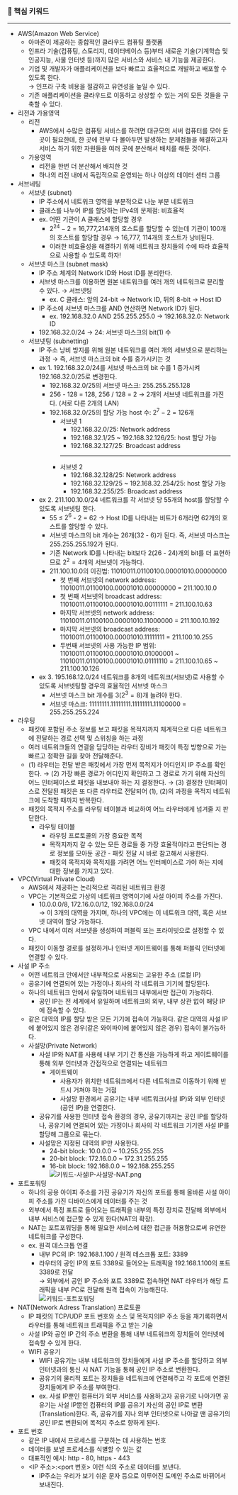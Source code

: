 ### 🎯 핵심 키워드
---
- AWS(Amazon Web Service)
    - 아마존이 제공하는 종합적인 클라우드 컴퓨팅 플랫폼
    - 인프라 기술(컴퓨팅, 스토리지, 데이터베이스 등)부터 새로운 기술(기계학습 및 인공지능, 사물 인터넷 등)까지 많은 서비스와 서비스 내 기능을 제공한다.
    - 기업 및 개발자가 애플리케이션을 보다 빠르고 효율적으로 개발하고 배포할 수 있도록 한다.<br/>
        → 인프라 구축 비용을 절감하고 유연성을 높일 수 있다. 
    - 기존 애플리케이션을 클라우드로 이동하고 상상할 수 있는 거의 모든 것들을 구축할 수 있다.
- 리전과 가용영역
    - 리전
        - AWS에서 수많은 컴퓨팅 서비스를 하려면 대규모의 서버 컴퓨터를 모아 둔 곳이 필요한데, 한 곳에 전부 다 몰아두면 발생하는 문제점들을 해결하고자 서비스 하기 위한 자원들을 여러 곳에 분산해서 배치를 해둔 것이다.
    - 가용영역
        - 리전을 한번 더 분산해서 배치한 것
        - 하나의 리전 내에서 독립적으로 운영되는 하나 이상의 데이터 센터 그룹
- 서브네팅
    - 서브넷 (subnet)
        - IP 주소에서 네트워크 영역을 부분적으로 나눈 부분 네트워크
        - 클래스를 나누어 IP를 할당하는 IPv4의 문제점: 비효율적
        - ex. 어떤 기관이 A 클래스에 할당할 경우
            - $2^{24} - 2$ = 16,777,214개의 호스트를 할당할 수 있는데 기관이 100개의 호스트를 할당할 경우 → 16,777, 114개의 호스트가 낭비된다.
            - 이러한 비효율성을 해결하기 위해 네트워크 장치들의 수에 따라 효율적으로 사용할 수 있도록 하자!
    - 서브넷 마스크 (subnet mask)
        - IP 주소 체계의 Network ID와 Host ID를 분리한다.
        - 서브넷 마스크를 이용하면 원본 네트워크를 여러 개의 네트워크로 분리할 수 있다. → 서브넷팅
            - ex. C 클래스: 앞의 24-bit → Network ID, 뒤의 8-bit → Host ID
        - IP 주소에 서브넷 마스크를 AND 연산하면 Network ID가 된다.
            - ex. 192.168.32.0 AND 255.255.255.0 → 192.168.32.0: Network ID
        - 192.168.32.0/24 → 24: 서브넷 마스크의 bit(1) 수
    - 서브넷팅 (subnetting)
        - IP 주소 낭비 방지를 위해 원본 네트워크를 여러 개의 세브넷으로 분리하는 과정 → 즉, 서브넷 마스크의 bit 수를 중가시키는 것
        - ex 1. 192.168.32.0/24를 서브넷 마스크의 bit 수를 1 증가시켜 192.168.32.0/25로 변경한다.
            - 192.168.32.0/25의 서브넷 마스크: 255.255.255.128
            - 256 - 128 = 128, 256 / 128 = 2 → 2개의 서브넷 네트워크를 가진다. (서로 다른 2개의 LAN)
            - 192.168.32.0/25의 할당 가능 host 수: $2^7 - 2$ = 126개
                - 서브넷 1
                    - 192.168.32.0/25: Network address
                    - 192.168.32.1/25 ~ 192.168.32.126/25: host 할당 가능
                    - 192.168.32.127/25: Broadcast address
                    ---
                - 서브넷 2
                    - 192.168.32.128/25: Network address
                    - 192.168.32.129/25 ~ 192.168.32.254/25: host 할당 가능
                    - 192.168.32.255/25: Broadcast address
        - ex 2. 211.100.10.0/24 네트워크를 각 서브넷 당 55개의 host를 할당할 수 있도록 서브넷팅 한다.
            - 55 ≤ $2^6$ - 2 = 62 → Host ID를 나타내는 비트가 6개라면 62개의 호스트를 할당할 수 있다.
            - 서브넷 마스크의 bit 개수는 26개(32 - 6)가 된다. 즉, 서브넷 마스크는 255.255.255.192가 된다.
            - 기존 Network ID를 나타내는 bit보다 2(26 - 24)개의 bit를 더 표현하므로 $2^2 = 4$개의 서브넷이 가능하다.
            - 211.100.10.0의 이진법: 11010011.01100100.00001010.00000000
                - 첫 번째 서브넷의 network address: 11010011.01100100.00001010.00000000 = 211.100.10.0
                - 첫 번째 서브넷의 broadcast address: 11010011.01100100.00001010.00111111 = 211.100.10.63
                - 마지막 서브넷의 network address: 11010011.01100100.00001010.11000000 = 211.100.10.192
                - 마지막 서브넷의 broadcast address: 11010011.01100100.00001010.11111111 = 211.100.10.255
                - 두번째 서브넷의 사용 가능한 IP 범위: 11010011.01100100.00001010.01000001 ~ 11010011.01100100.00001010.01111110 = 211.100.10.65 ~ 211.100.10.126
        - ex 3. 195.168.12.0/24 네트워크를 8개의 네트워크(서브넷)로 사용할 수 있도록 서브넷팅할 경우의 효율적인 서브넷 마스크
            - 서브넷 마스크 bit 개수를 3($2^3 = 8$)개 늘려야 한다.
            - 서브넷 마스크: 11111111.11111111.11111111.11100000 = 255.255.255.224
- 라우팅
    - 패킷에 포함된 주소 정보를 보고 패킷을 목적지까지 체계적으로 다른 네트워크에 전달하는 경로 선택 및 스위칭을 하는 과정
    - 여러 네트워크들의 연결을 담당하는 라우터 장비가 패킷이 특정 방향으로 가는 빠르고 정확한 길을 찾아 전달해준다.
    - (1) 라우터는 전달 받은 패킷에서 가장 먼저 목적지가 어디인지 IP 주소를 확인한다. → (2) 가장 빠른 경로가 어디인지 확인하고 그 경로로 가기 위해 자신의 어느 인터페이스로 패킷을 내보내야 하는 지 결정한다. → (3) 결정한 인터페이스로 전달된 패킷은 또 다른 라우터로 전달되어 (1), (2)의 과정을 목적지 네트워크에 도착할 때까지 반복한다.
    - 패킷의 목적지 주소를 라우팅 테이블과 비교하여 어느 라우터에게 넘겨줄 지 판단한다.
        - 라우팅 테이블
            - 라우팅 프로토콜의 가장 중요한 목적
            - 목적지까지 갈 수 있는 모든 경로들 중 가장 효율적이라고 판단되는 경로 정보를 모아둔 공간 - 패킷 전달 시 바로 참고해서 사용한다.
            - 패킷의 목적지와 목적지를 가려면 어느 인터페이스로 가야 하는 지에 대한 정보를 가지고 있다.
- VPC(Virtual Private Cloud)
    - AWS에서 제공하는 논리적으로 격리된 네트워크 환경
    - VPC는 기본적으로 가상의 네트워크 영역이기에 사설 아이피 주소를 가진다.
        - 10.0.0.0/8, 172.16.0.0/12, 192.168.0.0/24<br/> 
            → 이 3개의 대역을 가지며, 하나의 VPC에는 이 네트워크 대역, 혹은 서브넷 대역이 할당 가능하다.
    - VPC 내에서 여러 서브넷을 생성하여 퍼블릭 또는 프라이빗으로 설정할 수 있다.
    - 패킷이 이동할 경로를 설정하거나 인터넷 게이트웨이를 통해 퍼블릭 인터넷에 연결할 수 있다.
- 사설 IP 주소
    - 어떤 네트워크 안에서만 내부적으로 사용되는 고유한 주소 (로컬 IP)
    - 공유기에 연결되어 있는 가정이나 회사의 각 네트워크 기기에 할당된다.
    - 하나의 네트워크 안에서 유일하며 네트워크 내부에서만 접근이 가능하다.
        - 공인 IP는 전 세계에서 유일하며 네트워크의 외부, 내부 상관 없이 해당 IP에 접속할 수 있다.
    - 같은 대역의 IP를 할당 받은 모든 기기에 접속이 가능하다. 같은 대역의 사설 IP에 붙어있지 않은 경우(같은 와이파이에 붙어있지 않은 경우) 접속이 불가능하다.
    - 사설망(Private Network)
        - 사설 IP와 NAT를 사용해 내부 기기 간 통신을 가능하게 하고 게이트웨이를 통해 외부 인터넷과 간접적으로 연결되는 네트워크
            - 게이트웨이
                - 사용자가 위치한 네트워크에서 다른 네트워크로 이동하기 위해 반드시 거쳐야 하는 거점
                - 사설망 환경에서 공유기는 내부 네트워크(사설 IP)와 외부 인터넷(공인 IP)을 연결한다.
        - 공유기를 사용한 인터넷 접속 환경의 경우, 공유기까지는 공인 IP를 할당하나, 공유기에 연결되어 있는 가정이나 회사의 각 네트워크 기기엔 사설 IP를 할당해 그룹으로 묶는다.
        - 사설망은 지정된 대역의 IP만 사용한다.
            - 24-bit block: 10.0.0.0 ~ 10.255.255.255
            - 20-bit block: 172.16.0.0 ~ 172.31.255.255
            - 16-bit block: 192.168.0.0 ~ 192.168.255.255<br/>
    ![키워드-사설IP-사설망-NAT.png](images/키워드-사설IP-사설망-NAT.png)
- 포트포워딩
    - 하나의 공용 아이피 주소를 가진 공유기가 자신의 포트를 통해 올바른 사설 아이피 주소를 가진 디바이스에게 데이터를 주는 것
    - 외부에서 특정 포트로 들어오는 트래픽을 내부의 특정 장치로 전달해 외부에서 내부 서비스에 접근할 수 있게 한다(NAT의 확장).
    - NAT는 포트포워딩을 통해 필요한 서비스에 대한 접근을 허용함으로써 유연한 네트워크를 구성한다.
    - ex. 원격 데스크톱 연결
        - 내부 PC의 IP: 192.168.1.100 / 원격 데스크톱 포트: 3389
        - 라우터의 공인 IP의 포트 3389로 들어오는 트래픽을 192.168.1.100의 포트 3389로 전달<br/>
            → 외부에서 공인 IP 주소와 포트 3389로 접속하면 NAT 라우터가 해당 트래픽을 내부 PC로 전달해 원격 접속이 가능해진다.<br/>
    ![키워드-포트포워딩](images/키워드-포트포워딩.png)
- NAT(Network Adress Translation) 프로토콜
    - IP 패킷의 TCP/UDP 포트 번호와 소스 및 목적지의IP 주소 등을 재기록하면서 라우터를 통해 네트워크 트래픽을 주고 받는 기술
    - 사설 IP와 공인 IP 간의 주소 변환을 통해 내부 네트워크의 장치들이 인터넷에 접속할 수 있게 한다.
    - WIFI 공유기
        - WIFI 공유기는 내부 네트워크의 장치들에게 사설 IP 주소를 할당하고 외부 인터넷과의 통신 시 NAT 기능을 통해 공인 IP 주소로 변환한다.
        - 공유기의 물리적 포트는 장치들을 네트워크에 연결해주고 각 포트에 연결된 장치들에게 IP 주소를 부여한다.
        - ex. 사설 IP뿐인 컴퓨터가 외부 서비스를 사용하고자 공유기로 나아가면 공유기는 사설 IP뿐인 컴퓨터의 IP를 공유기 자신의 공인 IP로 변환(Translation)한다. 즉, 공유기를 지나 외부 인터넷으로 나아갈 땐 공유기의 공인 IP로 변환되어 목적지 주소로 향하게 된다.
- 포트 번호
    - 같은 IP 내에서 프로세스를 구분하는 데 사용하는 번호
    - 데이터를 보낼 프로세스를 식별할 수 있는 값
    - 대표적인 예시: http - 80, https - 443
    - <IP 주소>:<port 번호> 이런 식의 주소로 데이터를 보낸다.
        - IP주소는 우리가 보기 쉬운 문자 등으로 이루어진 도메인 주소로 바뀌어서 보내진다.